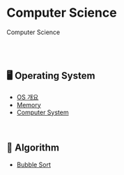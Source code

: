 # Computer Science
Computer Science


</br>
</br>

## 🖥 Operating System
  + [OS 개요](https://github.com/kimyuuum/tech-interview/blob/master/Operating%20System/OS%20%EA%B0%9C%EC%9A%94.md)
  + [Memory](https://github.com/kimyuuum/tech-interview/blob/master/Operating%20System/Memory.md)
  + [Computer System](https://github.com/kimyuuum/archive-develop/blob/master/Operating%20System/Computer_System.md)
  
</br>


## 🤖 Algorithm
  + [Bubble Sort](https://github.com/kimyuuum/tech-interview/blob/master/Algorithm/Bubble_sort.md)
  
  
  
</br>
</br>
